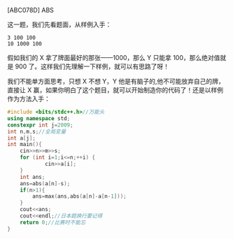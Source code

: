 [ABC078D] ABS

这一题，我们先看题面，从样例入手： 

```
3 100 100       
10 1000 100 
```

假如我们的 X 拿了牌面最好的那张——1000，那么 Y 只能拿 100，那么绝对值就是 900 了。这样我们先理解一下样例，就可以有思路了呀！

我们不能单方面思考，只想 X 不想 Y，Y 他是有脑子的,他不可能放弃自己的牌，直接让 X 赢，如果你明白了这个题目，就可以开始制造你的代码了！还是以样例作为方法入手：

```cpp
#include <bits/stdc++.h>//万能头
using namespace std;
constexpr int j=2009;
int n,m,s;//全局变量
int a[j];
int main(){
    cin>>n>>m>>s;
    for (int i=1;i<=n;++i) {
            cin>>a[i];
    }
    int ans;
    ans=abs(a[n]-s);
    if(n>1){
        ans=max(ans,abs(a[n]-a[n-1]));
    }
    cout<<ans;
    cout<<endl;//日本题换行要记得
	return 0;//比赛时不能忘
}
```